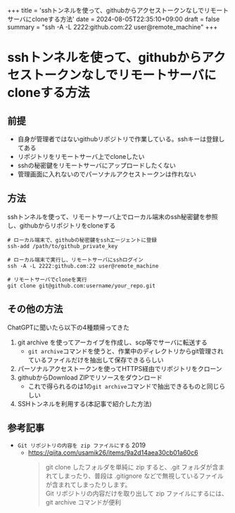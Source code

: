 +++
title = 'sshトンネルを使って、githubからアクセストークンなしでリモートサーバにcloneする方法'
date = 2024-08-05T22:35:10+09:00
draft = false
summary = "ssh -A -L 2222:github.com:22 user@remote_machine"
+++


# sshトンネルを使って、githubからアクセストークンなしでリモートサーバにcloneする方法

## 前提

- 自身が管理者ではないgithubリポジトリで作業している。sshキーは登録してある
- リポジトリをリモートサーバ上でcloneしたい
- sshの秘密鍵をリモートサーバにアップロードしたくない
- 管理画面に入れないのでパーソナルアクセストークンは作れない


## 方法

sshトンネルを使って、リモートサーバ上でローカル端末のssh秘密鍵を参照し、githubからリポジトリをcloneする

```shell
# ローカル端末で、githubの秘密鍵をsshエージェントに登録
ssh-add /path/to/github_private_key

# ローカル端末で実行し、リモートサーバにsshログイン
ssh -A -L 2222:github.com:22 user@remote_machine

# リモートサーバでcloneを実行
git clone git@github.com:username/your_repo.git
```

## その他の方法


ChatGPTに聞いたら以下の4種類帰ってきた

1. git archive を使ってアーカイブを作成し、scp等でサーバに転送する
    - `git archive`コマンドを使うと、作業中のディレクトリからgit管理されているファイルだけを抽出して保存できるらしい
2. パーソナルアクセストークンを使ってHTTPS経由でリポジトリをクローン
3. githubからDownload ZIPでリソースをダウンロード
    - これで得られるのは1の`git archive`コマンドで抽出できるものと同じらしい
4. SSHトンネルを利用する(本記事で紹介した方法)


## 参考記事

- `Git リポジトリの内容を zip ファイルにする` 2019  
    - https://qiita.com/usamik26/items/9a2d14aea30cb01a60c6
        > git clone したフォルダを単純に zip すると、.git フォルダが含まれてしまったり、普段は .gitignore などで無視しているファイルが含まれてしまったりします。  
        > Git リポジトリの内容だけを取り出して zip ファイルにするには、git archive コマンドが便利